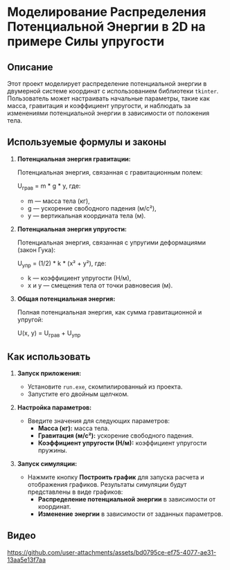 # Моделирование Распределения Потенциальной Энергии в 2D на примере Силы упругости

## Описание
Этот проект моделирует распределение потенциальной энергии в двумерной системе координат с использованием библиотеки `tkinter`. Пользователь может настраивать начальные параметры, такие как масса, гравитация и коэффициент упругости, и наблюдать за изменениями потенциальной энергии в зависимости от положения тела.

## Используемые формулы и законы

1. **Потенциальная энергия гравитации:**

   Потенциальная энергия, связанная с гравитационным полем:

   U<sub>грав</sub> = m * g * y, где:
    - m — масса тела (кг),
    - g — ускорение свободного падения (м/с²),
    - y — вертикальная координата тела (м).

3. **Потенциальная энергия упругости:**

   Потенциальная энергия, связанная с упругими деформациями (закон Гука):

   U<sub>упр</sub> = (1/2) * k * (x² + y²), где:
    - k — коэффициент упругости (Н/м),
    - x и y — смещения тела от точки равновесия (м).

5. **Общая потенциальная энергия:**

   Полная потенциальная энергия, как сумма гравитационной и упругой:

   U(x, y) = U<sub>грав</sub> + U<sub>упр</sub>

## Как использовать

1. **Запуск приложения:**
   - Установите `run.exe`, скомпилированный из проекта.
   - Запустите его двойным щелчком.

2. **Настройка параметров:**
   - Введите значения для следующих параметров:
     - **Масса (кг):** масса тела.
     - **Гравитация (м/с²):** ускорение свободного падения.
     - **Коэффициент упругости (Н/м):** коэффициент упругости пружины.

3. **Запуск симуляции:**
   - Нажмите кнопку **Построить график** для запуска расчета и отображения графиков. Результаты симуляции будут представлены в виде графиков:
     - **Распределение потенциальной энергии** в зависимости от координат.
     - **Изменение энергии** в зависимости от заданных параметров.

## Видео
https://github.com/user-attachments/assets/bd0795ce-ef75-4077-ae31-13aa5e13f7aa
